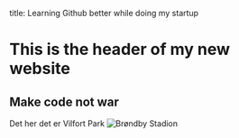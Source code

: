 title: Learning Github better while doing my startup

# This is the header of my new website

## Make code not war

Det her det er Vilfort Park
![Brøndby Stadion](https://old.brondby.com/files/billeder/Diverse/Tifobilleder_637/Stadion_tifo_637.jpg)
